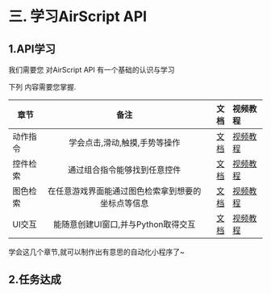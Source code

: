 # 三. 学习AirScript API


## 1.API学习

我们需要您 对AirScript API 有一个基础的认识与学习

下列 内容需要您掌握.

| 章节        | 备注           | 文档  | 视频教程|
| ------------- |:-------------:| -----:|:----|
| 动作指令      | 学会点击,滑动,触摸,手势等操作 | [文档](../airapi/action.md) | [视频教程](https://www.bilibili.com/video/BV1HX4y1i7pf/?p=4) |
| 控件检索      | 通过组合指令能够找到任意控件 | [文档](../airapi/node.md) | [视频教程](https://www.bilibili.com/video/BV1HX4y1i7pf/?p=11) |
| 图色检索      | 在任意游戏界面能通过图色检索拿到想要的坐标点等信息 | [文档](../airapi/node.md) | [视频教程](https://www.bilibili.com/video/BV1HX4y1i7pf/?p=20) |
| UI交互      | 能随意创建UI窗口,并与Python取得交互 | [文档](../airapi/ui.md) | [视频教程]() |


学会这几个章节,就可以制作出有意思的自动化小程序了~


## 2.任务达成